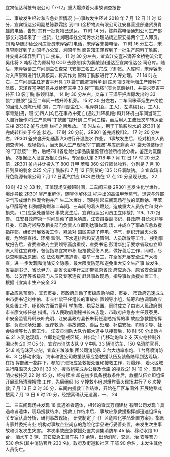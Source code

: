 宜宾恒达科技有限公司「7-12」重大爆炸着火事故调査报告

二、事故发生经过和应急处置情况
(一)事故发生经过
2018 年 7 月 12 日 11 时 13 分，宜宾恒达公司副总陈静霜接 到四川金桥物流有限公司江安县营业部送货员肖雄的电话，告知 其有一批货物已送达。
11 时 14 分，陈静霜电话通知公司生产部部长刘昭华来了一 批货，让刘昭华找公司污水处理站杨述原安排两个工人卸货。刘 昭华随即给公司库管员宋泽容打电话，宋泽容未接电话。
11 时 16 分左右，宋泽容刚好到了刘昭华办公室，刘昭华当 面告知宋泽容到了一批生产原料丁酰胺，并安排宋泽容到厂门口 接车。
11 时 30 分左右，宜宾江安壹米滴答金桥物流公司吴伟将 2 吨标注为原料的 COD 去除剂(实为氯酸钠)送达至宜宾恒达公 司仓库。随后，宋泽容请三车间副主任查克飞安排三名工人完成 了卸货。入库时，宋泽容未对入库原料进行认真核实，将其作为 原料丁酰胺进行了入库处理。
21
14 时左右，二车间副主任罗吉平开具 20 袋丁酰胺领料单到 库房领取咪草烟生产原料丁酰胺，宋泽容签字同意并发给罗吉平 33 袋“丁酰胺”(实为氯酸钠)1，并要求罗吉平补开 13 袋丁酰 胺领料单。
14 时 30 分左右，叉车工王泽平把库房发出的 33 袋“丁酰胺” 运至二车间一楼升降机旁。
15 时 30 分左右，二车间咪草烟生产岗位的当班人员陈代耀 (男，二车间副主任)、毛泽群(女，工人)、左洪梅(女，工人)、 李青魁(男，班长)四人(均已在事故中死亡)通过升降机(物 料升降机由车间当班工人自行操作)将生产原料“丁酰胺”提升到 二车间三楼，而后用人工液压叉车转运至三楼 2R302 釜与北侧 栏杆之间堆放。
16 时左右，用于丁酰胺脱水的 2R301 釜完成转料处于空釜 状态。
17 时 20 分前，2R301 釜完成投料2。
17 时 20 分左右，2R301 釜夹套开始通蒸汽3进行升温脱水 作业。
1事故发生后，经对相关人员调查询问、现场指认，当天误入生产现场的“丁酰胺”与库房剩余 47 袋无包装标识的 “丁酰胺”一致，后经四川省危险化学品质量监督检验所检验分析，鉴定为氯酸钠。
2根据证人证言及相关资料，专家组认定 2018 年 7 月 12 日 17 时 20 分之前，2R301 釜内共计投入了 800 升甲 苯和 360 公斤固体物料，分别是 7 月 10 日到货的剩余 225 公斤丁酰胺和 7 月 12 日到货的 135 公斤氯酸钠。
3 宜宾琦丰绿色能源有限公司 7 月 12 日蒸汽供应 DCS 曲线在 17 点 20 分呈现跃变。
 22

18 时 42 分 33 秒，正值现场交接班时间，二车间三楼 2R301 釜发生化学爆炸。爆炸导致 2R301 釜严重解体，随釜体解体过 程冲出的高温甲苯蒸气，迅速与外部空气形成爆炸性混合物并产 生二次爆炸，同时引起车间现场存放的氯酸钠、甲苯与甲醇等物 料殉爆殉燃和二车间、三车间的着火燃烧，造成重大人员伤亡和 财产损失。
(二)应急处置情况
事故发生后，宜宾恒达公司员工立即拨打 119、120 报警。 江安县政府第一时间启动了应急响应，江安县委副书记、县政府 县长朱莉等县委、县政府领导及相关部门负责人立即到达事故现 场，并成立了事故应急救援指挥部，组织开展救援工作，紧急对 园区实施了停电、停气，组织开展灭火救援、危险源查找、环境 监测、下水道排险和交通管制、人员疏散等工作。
接到事故报告后，省委省政府主要领导高度重视，省委书记 彭清华批示要求省政府立即派人前往宜宾市，督促指导宜宾市积 极抢救受伤人员，做好善后工作，同时，尽快查明事故原因，依 法依规严肃追责。要举一反三，在全省开展安全生产大检查，进 一步发现和消除安全隐患，最大限度防范和避免重大安全生产事 故发生。省委副书记、省长尹力、副省长彭宇行立即带领原省政 府应急办、原省安全监管局、公安厅等省级部门人员及专家连夜 赶赴事故现场，指导事故救援处置工作。根据《宜宾市生产安全
23

事故应急预案》，宜宾市委、市政府启动了市级应急响应，市委、 市政府迅速成立由市委书记刘中伯、市长杜紫平任组长的事故处 置领导小组，统筹和协调事故应急处置工作，组织各方面力量科 学施救、稳妥处置。同时成立了由市人民政府副市长廖文彬任总 指挥，市人民政府副秘书长朱志刚、市政府应急办主任聂泰民、 市安全监管局局长叶光明、江安县政府县长朱莉任副总指挥的事 故应急救援指挥部，负责现场处置、医疗救助、事故调查、善后 处理、补偿安抚、舆情引导、社会稳控等七方面工作。
江安县消防大队竹都大道中队接警后，18 时 50 分出动 4 车 21 人到达现场，立即划定警戒区域，并出动 1 门移动炮和 2 支 灭火枪控制外围火势;20 时 05 分，宜宾市消防支队 9 个中队 33 辆消防车、150 名消防官兵、54.8 吨泡沫灭火剂，宜宾五粮液集 团公司消防队 3 台大功率水炮、1 台高喷消防车、3 台移动水炮， 海丰和锐公司救援队等应急救援队伍及装备陆续到达现场，在指 挥部统一指挥下，参加了现场应急救援处置和搜救工作，对爆炸、 着火区域进行降温灭火;20 时 30 分，搜救组完成办公楼及仓库 的搜救;21 时 10 分，现场明火被扑灭;22 时 45 分，经持续冷 却在初步具备搜救条件后，救援队伍立即组织开展现场清理搜救 工作，先后组织 16 个搜救小组对爆炸着火现场进行了 6 次搜救; 7 月 13 日 2 时 30 分，车间内搜救工作结束，开始在厂区车间外 开展地毯式搜索;7 月 13 日 6 时 20 分，经搜索确认无遗漏，一、
24

二、三车间现场共发现 18 具遇难者遗体，相邻的宜宾万翔建材 有限公司发现 1 具遇难者遗体，现场搜救结束。搜救工作结束后， 事故应急救援指挥部迅速组织有关专家认真分析、研判事故现场， 研究制定了《厂区危险化学品处置方案》，指派专家并委托专业 机构对事故企业尚存的危险化学品进行妥善处置，未发生次生事 故和引发次生灾害。
本次事故应急救援处置共调集消防车 45 辆、移动水炮 10 台， 洒水车 2 辆、其它应急工具车共 10 余辆，出动消防、交巡、治 安等警力 530 余名(其中消防官兵 230 名)，政府及街道和社区 干部 90 余名，未发生其他人员伤亡。
